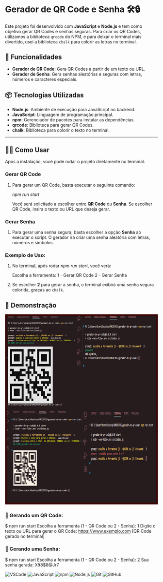 # Gerador de QR Code e Senha 🛠️🔒

Este projeto foi desenvolvido com **JavaScript** e **Node.js** e tem como objetivo gerar QR Codes e senhas seguras. Para criar os QR Codes, utilizamos a biblioteca `qrcode` do NPM, e para deixar o terminal mais divertido, usei a biblioteca `chalk` para colorir as letras no terminal.

## 🚀 Funcionalidades

- **Gerador de QR Code**: Gera QR Codes a partir de um texto ou URL.
- **Gerador de Senha**: Gera senhas aleatórias e seguras com letras, números e caracteres especiais.

## 📦 Tecnologias Utilizadas

- **Node.js**: Ambiente de execução para JavaScript no backend.
- **JavaScript**: Linguagem de programação principal.
- **npm**: Gerenciador de pacotes para instalar as dependências.
- **qrcode**: Biblioteca para gerar QR Codes.
- **chalk**: Biblioteca para colorir o texto no terminal.


--------------------------------------------------------------------------------------------------------------

## 🏃‍♂️ Como Usar

Após a instalação, você pode rodar o projeto diretamente no terminal.

### Gerar QR Code

1. Para gerar um QR Code, basta executar o seguinte comando:
  
    *npm run start*
    
    Você será solicitado a escolher entre **QR Code** ou **Senha**. Se escolher QR Code, insira o texto ou URL que deseja gerar.

### Gerar Senha

1. Para gerar uma senha segura, basta escolher a opção **Senha** ao executar o script. O gerador irá criar uma senha aleatória com letras, números e símbolos.

### Exemplo de Uso:

1. No terminal, após rodar *npm run start*, você verá:
   
    Escolha a ferramenta:
    1 - Gerar QR Code
    2 - Gerar Senha
    

2. Se escolher **2** para gerar a senha, o terminal exibirá uma senha segura colorida, graças ao `chalk`.

## 📸 Demonstração

![QR Code](./monstruario.png)


### 📱 Gerando um QR Code:

$ npm run start
Escolha a ferramenta (1 - QR Code ou 2 - Senha): 1
Digite o texto ou URL para gerar o QR Code: https://www.exemplo.com
[QR Code gerado no terminal]

### 🔐 Gerando uma Senha:

$ npm run start
Escolha a ferramenta (1 - QR Code ou 2 - Senha): 2
Sua senha gerada: X!t8$8@Jr7




![VSCode](https://img.shields.io/badge/VSCode-0078d4?style=for-the-badge&logo=visualstudiocode&logoColor=white)
![JavaScript](https://img.shields.io/badge/JavaScript-F7DF1E?style=for-the-badge&logo=javascript&logoColor=black)
![npm](https://img.shields.io/badge/npm-FF4136?style=for-the-badge&logo=npm&logoColor=white)
![Node.js](https://img.shields.io/badge/Node.js-339933?style=for-the-badge&logo=node.js&logoColor=white)
![Git](https://img.shields.io/badge/Git-F05032?style=for-the-badge&logo=git&logoColor=white)
![GitHub](https://img.shields.io/badge/GitHub-181717?style=for-the-badge&logo=github&logoColor=white)

